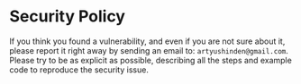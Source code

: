 # Security Policy

If you think you found a vulnerability, and even if you are not sure about it, please report it right away by sending 
an email to: `artyushinden@gmail.com`. Please try to be as explicit as possible,
describing all the steps and example code to reproduce the security issue.
